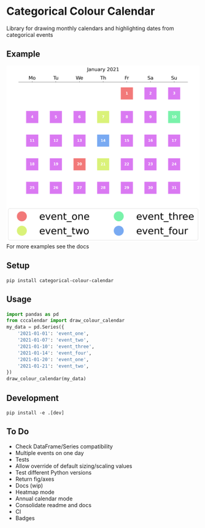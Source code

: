 # Categorical Colour Calendar
Library for drawing monthly calendars and highlighting dates from categorical events
## Example
![Example](https://raw.githubusercontent.com/erichards97/categorical-colour-calendar/main/docs/source/examples/img.png "Optional Title")
For more examples see the docs
## Setup
```
pip install categorical-colour-calendar
```
## Usage
```python
import pandas as pd
from cccalendar import draw_colour_calendar
my_data = pd.Series({
    '2021-01-01': 'event_one',
    '2021-01-07': 'event_two',
    '2021-01-10': 'event_three',
    '2021-01-14': 'event_four',
    '2021-01-20': 'event_one',
    '2021-01-21': 'event_two',
})
draw_colour_calendar(my_data)
```
## Development
```
pip install -e .[dev]
```

## To Do
- Check DataFrame/Series compatibility
- Multiple events on one day
- Tests
- Allow override of default sizing/scaling values
- Test different Python versions
- Return fig/axes
- Docs (wip)
- Heatmap mode
- Annual calendar mode
- Consolidate readme and docs
- CI
- Badges